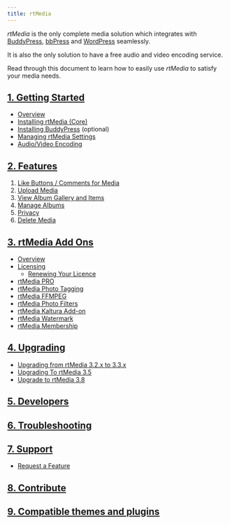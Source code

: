 ```yaml
---
title: rtMedia
---
```


*rtMedia* is the only complete media solution which integrates with [BuddyPress](https://buddypress.org/), [bbPress](https://bbpress.org/) and [WordPress](https://wordpress.org/) seamlessly.

It is also the only solution to have a free audio and video encoding service.

Read through this document to learn how to easily use *rtMedia* to satisfy your media needs.


## [1. Getting Started]()

  * [Overview](/rtmedia/getting-started/)
  * [Installing rtMedia (Core)](/rtmedia/getting-started/install-rtmedia/)
  * [Installing BuddyPress](/rtmedia/getting-started/install-buddypress/) (optional)
  * [Managing rtMedia Settings](/rtmedia/getting-started/settings/)
  * [Audio/Video Encoding](/rtmedia/getting-started/audio-video-encoding/)

## [2. Features](http://docs.rtcamp.com/rtmedia/features/)

  1. [Like Buttons / Comments for Media](/rtmedia/features/like/)
  2. [Upload Media](/rtmedia/features/upload-media/)
  3. [View Album Gallery and Items](/rtmedia/features/view/)
  4. [Manage Albums](/rtmedia/features/manage/)
  5. [Privacy](/rtmedia/features/privacy/)
  6. [Delete Media](/rtmedia/features/delete/)

## [3. rtMedia Add Ons]()

* [Overview](/rtmedia/addons/)
* [Licensing](/rtmedia/support-2/license/)  
  * [Renewing Your Licence](/rtmedia/support-2/license/renew-license-key/)
* [rtMedia PRO](/rtmedia/addons/rtmedia-pro/)	
* [rtMedia Photo Tagging](/rtmedia/addons/photo-tagging/)	
* [rtMedia FFMPEG](/rtmedia/addons/ffmpeg/)	
* [rtMedia Photo Filters](/rtmedia/addons/rtmedia-instagram/)	
* [rtMedia Kaltura Add-on](/rtmedia/addons/rtmedia-kaltura-add-on/)	
* [rtMedia Watermark](/rtmedia/addons/watermark/)	
* [rtMedia Membership](/rtmedia/addons/membership)

## [4. Upgrading](/rtmedia/upgrading/)

* [Upgrading from rtMedia 3.2.x to 3.3.x](/rtmedia/upgrading/upgrading-rtmedia-3-2-to-3-3/)	
* [Upgrading To rtMedia 3.5](/rtmedia/upgrading/upgrading-to-rtmedia-3-5/)
* [Upgrade to rtMedia 3.8](/rtmedia/upgrading/upgrade-to-rtmedia-3.8/)

## [5. Developers](/rtmedia/developer/)

## [6. Troubleshooting](/rtmedia/troubleshooting/)

## [7. Support](/rtmedia/support-2/)

* [Request a Feature](/rtmedia/support-2/developer-program/)

## [8. Contribute](/rtmedia/contribute/)

## [9. Compatible themes and plugins](/rtmedia/compatible-themes-and-plugins/)
